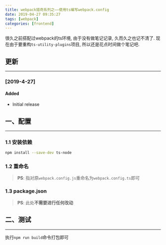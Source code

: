 ```yaml
---
title: webpack猎奇系列之——使用ts编写webpack.config
date: 2019-04-27 09:35:27
tags: [webpack]
categories: [frontend]
---
```


很久之前搭配过webpack的ts环境, 由于没有做笔记记录, 久而久之也记不清了. 现在由于要重构`ts-utility-plugins`项目, 所以还是花点时间做个笔记吧.


<!-- more -->


## 更新

------

### [2019-4-27]

#### Added

- Initial release

## 一、配置

------

### 1.1 安装依赖

```bash
npm install --save-dev ts-node
```

### 1.2 重命名

> **PS**: 指对原`webpack.config.js`重命名为`webpack.config.ts`即可

### 1.3 package.json

> **PS**: 此处**不需要进行任何改动**

## 二、测试

------

执行`npm run build`命令打包即可